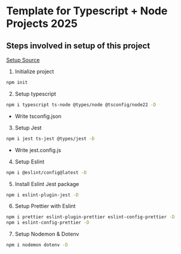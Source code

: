 # Template for Typescript + Node Projects 2025

## Steps involved in setup of this project

[Setup Source](https://www.youtube.com/watch?v=GTDYsV5pyZU)

1. Initialize project

```bash
npm init
```

2. Setup typescript

```bash
npm i typescript ts-node @types/node @tsconfig/node22 -D
```

- Write tsconfig.json

3. Setup Jest

```bash
npm i jest ts-jest @types/jest -D
```

- Write jest.config.js

4. Setup Eslint

```bash
npm i @eslint/config@latest -D
```

5. Install Eslint Jest package

```bash
npm i eslint-plugin-jest -D
```

6. Setup Prettier with Eslint

```bash
npm i prettier eslint-plugin-prettier eslint-config-prettier -D
npm i eslint-config-prettier -D
```

7. Setup Nodemon & Dotenv

```bash
npm i nodemon dotenv -D
```
